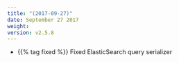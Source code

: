 ```yaml
---
title: "(2017-09-27)"
date: September 27 2017
weight:
version: v2.5.8
---
```

- {{% tag fixed %}} Fixed ElasticSearch query serializer
